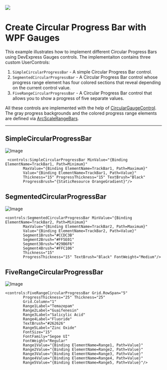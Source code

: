 <!-- default badges list -->
[![](https://img.shields.io/badge/📖_How_to_use_DevExpress_Examples-e9f6fc?style=flat-square)](https://docs.devexpress.com/GeneralInformation/403183)
<!-- default badges end -->
# Create Circular Progress Bar with WPF Gauges

This example illustrates how to implement different Circular Progress Bars using DevExpress Gauges controls. The implementaiton contains three custom UserControls: 

1. `SimpleCircularProgressBar` - A simple Circular Progress Bar control.
2. `SegmentedCircularProgressBar` - A Circular Progress Bar control whose progress range element has four colored sections that reveal depending on the current control value.
3. `FiveRangeCircularProgressBar` - A Circular Progress Bar control that allows you to show a progress of five separate values. 

All these controls are implemented with the help of [CircularGaugeControl](https://docs.devexpress.com/WPF/DevExpress.Xpf.Gauges.CircularGaugeControl). The gray progress backgrounds and the colored progress range elements are defined via [ArcScaleRangeBars](https://docs.devexpress.com/WPF/DevExpress.Xpf.Gauges.ArcScaleRangeBar). 


----

## SimpleCircularProgressBar

![Image]()

```xaml
 <controls:SimpleCircularProgressBar MinValue="{Binding ElementName=TrackBar1, Path=Minimum}"
        MaxValue="{Binding ElementName=TrackBar1, Path=Maximum}"
        Value="{Binding ElementName=TrackBar1, Path=Value}"
        Thickness="15" ProgressThickness="15" TextBrush="Black"
        ProgressBrush="{StaticResource OrangeGradient}"/>
```

## SegmentedCircularProgressBar

![Image]()

```xaml
<controls:SegmentedCircularProgressBar MinValue="{Binding ElementName=TrackBar2, Path=Minimum}"
        MaxValue="{Binding ElementName=TrackBar2, Path=Maximum}"
        Value="{Binding ElementName=TrackBar2, Path=Value}"
        Segment1Brush="#CCDC3B"
        Segment2Brush="#FF5E01"
        Segment3Brush="#29B6F6"
        Segment4Brush="#FFC106"
        Thickness="15"
        ProgressThickness="15" TextBrush="Black" FontWeight="Medium"/>
```


## FiveRangeCircularProgressBar

![Image]()

```xaml
<controls:FiveRangeCircularProgressBar Grid.RowSpan="5"
        ProgressThickness="25" Thickness="25"
        Grid.Column="1"
        Range1Label="Temazepam"
        Range2Label="Guaifenesin"
        Range3Label="Salicylic Acid"
        Range4Label="Fluoride"
        TextBrush="#262626"
        Range5Label="Zinc Oxide"
        FontSize="15"
        FontFamily="Segoe UI"
        FontWeight="Regular"
        Range1Value="{Binding ElementName=Range1, Path=Value}"
        Range2Value="{Binding ElementName=Range2, Path=Value}"
        Range3Value="{Binding ElementName=Range3, Path=Value}"
        Range4Value="{Binding ElementName=Range4, Path=Value}"
        Range5Value="{Binding ElementName=Range5, Path=Value}"/>
```
